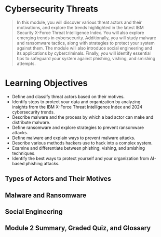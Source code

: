 # Cybersecurity Threats
> In this module, you will discover various threat actors and their motivations, and explore the trends highlighted in the latest IBM Security X-Force Threat Intelligence Index. You will also explore emerging trends in cybersecurity. Additionally, you will study malware and ransomware tactics, along with strategies to protect your system against them. The module will also introduce social engineering and its applications by cybercriminals. Finally, you will identify essential tips to safeguard your system against phishing, vishing, and smishing attempts.
# Learning Objectives
- Define and classify threat actors based on their motives.
- Identify steps to protect your data and organization by analyzing insights from the IBM X-Force Threat Intelligence Index and 2024 cybersecurity trends.
- Describe malware and the process by which a bad actor can make and distribute malware.
- Define ransomware and explore strategies to prevent ransomware attacks.
- Define malware and explain ways to prevent malware attacks.
- Describe various methods hackers use to hack into a complex system.
- Examine and differentiate between phishing, vishing, and smishing techniques.
- Identify the best ways to protect yourself and your organization from AI-based phishing attacks.
## Types of Actors and Their Motives
## Malware and Ransomware
## Social Engineering
## Module 2 Summary, Graded Quiz, and Glossary
